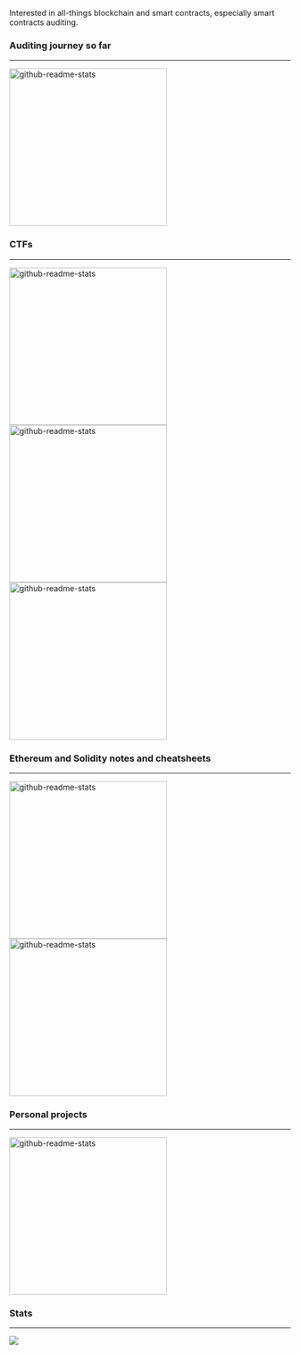 Interested in all-things blockchain and smart contracts, especially smart contracts auditing.

### Auditing journey so far
---
<a href="https://github.com/igingu/smart-contract-audits"><img width="282" src="https://denvercoder1-github-readme-stats.vercel.app/api/pin/?username=igingu&repo=smart-contract-audits&theme=react&show_icons=true&bg_color=00000000" alt="github-readme-stats"></a>
### CTFs
---
<a href="https://github.com/igingu/ethernaut"><img width="282" src="https://denvercoder1-github-readme-stats.vercel.app/api/pin/?username=igingu&repo=ethernaut&theme=react&show_icons=true&bg_color=00000000" alt="github-readme-stats"></a>
<a href="https://github.com/igingu/QuillCTF"><img width="282" src="https://denvercoder1-github-readme-stats.vercel.app/api/pin/?username=igingu&repo=QuillCTF&theme=react&show_icons=true&bg_color=00000000" alt="github-readme-stats"></a>
<a href="https://github.com/igingu/capture-the-ether"><img width="282" src="https://denvercoder1-github-readme-stats.vercel.app/api/pin/?username=igingu&repo=capture-the-ether&theme=react&show_icons=true&bg_color=00000000" alt="github-readme-stats"></a>

### Ethereum and Solidity notes and cheatsheets
---
<a href="https://github.com/igingu/ethereum-notes"><img width="282" src="https://denvercoder1-github-readme-stats.vercel.app/api/pin/?username=igingu&repo=ethereum-notes&theme=react&show_icons=true&bg_color=00000000" alt="github-readme-stats"></a>
<a href="https://github.com/igingu/solidity-bits-and-pieces"><img width="282" src="https://denvercoder1-github-readme-stats.vercel.app/api/pin/?username=igingu&repo=solidity-bits-and-pieces&theme=react&show_icons=true&bg_color=00000000" alt="github-readme-stats"></a>

### Personal projects
---
<a href="https://github.com/igingu/future-build-token"><img width="282" src="https://denvercoder1-github-readme-stats.vercel.app/api/pin/?username=igingu&repo=future-build-token&theme=react&show_icons=true&bg_color=00000000" alt="github-readme-stats"></a>

### Stats
---
<a href="https://github.com/anuraghazra/github-readme-stats">
  <img align="center" src="https://github-readme-stats.vercel.app/api/top-langs/?username=igingu&exclude_repo=code-423n4-2022-12-caviar,code-423n4-2023-01-rabbithole,code-423n4-2023-03-wenwin" />
</a>
